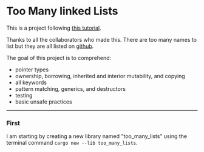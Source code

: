 # Too Many linked Lists

This is a project following [this tutorial](https://rust-unofficial.github.io/too-many-lists/).

Thanks to all the collaborators who made this. There are too many names to 
list but they are all listed on [github](https://github.com/rust-unofficial/too-many-lists).

The goal of this project is to comprehend:

- pointer types
- ownership, borrowing, inherited and interior mutability, and copying
- all keywords
- pattern matching, generics, and destructors
- testing
- basic unsafe practices

___

### First

I am starting by creating a new library named "too_many_lists" using the terminal command `cargo new --lib too_many_lists`.